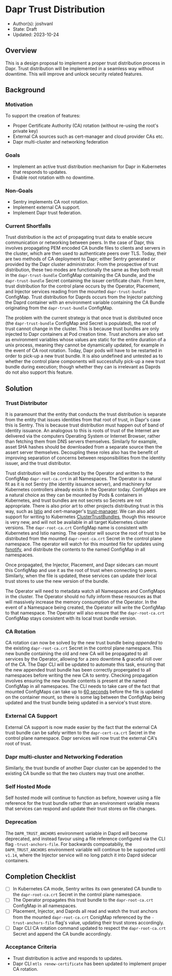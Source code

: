# Dapr Trust Distribution

* Author(s): joshvanl
* State: Draft
* Updated: 2023-10-24

## Overview

This is a design proposal to implement a proper trust distribution process in Dapr.
Trust distribution will be implemented in a seamless way without downtime.
This will improve and unlock security related features.

## Background

### Motivation

To support the creation of features:

- Proper Certificate Authority (CA) rotation (without re-using the root's private key)
- External CA sources such as cert-manager and cloud provider CAs etc.
- Dapr multi-cluster and networking federation

### Goals

- Implement an active trust distribution mechanism for Dapr in Kubernetes that responds to updates.
- Enable root rotation with no downtime.

### Non-Goals

- Sentry implements CA root rotation.
- Implement external CA support.
- Implement Dapr trust federation.

### Current Shortfalls

Trust distribution is the act of propagating trust data to enable secure communication or networking between peers.
In the case of Dapr, this involves propagating PEM encoded CA bundle files to clients and servers in the cluster, which are then used to authenticate peers over TLS.
Today, their are two methods of CA deployment to Dapr; either Sentry generated or provided by the Dapr cluster administrator.
From the prospective of trust distribution, these two modes are functionally the same as they both result in the `dapr-trust-bundle` ConfigMap containing the CA bundle, and the `dapr-trust-bundle` Secret containing the issuer certificate chain.
From here, trust distribution for the control plane occurs by the Operator, Placement, and Injector services reading from the mounted `dapr-trust-bundle` ConfigMap.
Trust distribution for Daprds occurs from the Injector patching the Daprd container with an environment variable containing the CA Bundle originating from the `dapr-trust-bundle` ConfigMap.

The problem with the current strategy is that once trust is distributed once (the `dapr-trust-bundle` ConfigMap and Secret is populated), the root of trust cannot change in the cluster.
This is because trust bundles are only injected to Dapr containers at Pod creation time.
Trust anchors are also set as environment variables whose values are static for the entire duration of a unix process, meaning they cannot be dynamically updated, for example in the event of CA root rotation.
Today, Dapr pods will have to be restarted in order to pick-up a new trust bundle.
It is also undefined and untested as to whether the control plane components will successfully pick-up a new trust bundle during execution; though whether they can is irrelevant as Daprds do not also support this feature.

## Solution

### Trust Distributor

It is paramount that the entity that conducts the trust distribution is separate from the entity that issues identities from that root of trust, in Dapr's case this is Sentry.
This is because trust distribution must happen out of band of identity issuance.
An analogous to this is roots of trust of the Internet are delivered via the computers Operating System or Internet Browser, rather than fetching them from DNS servers themselves.
Similarly for example, asset SHA hashes should be downloaded from a separate source then the assert server themselves.
Decoupling these roles also has the benefit of improving separation of concerns between responsibilities from the identity issuer, and the trust distributor.

Trust distribution will be conducted by the Operator and written to the ConfigMap `dapr-root-ca.crt` in all Namespaces.
The Operator is a natural fit as it is not Sentry (the identity issuance server), and machinery for Kubernetes controllers already exists in the Operator today.
ConfigMaps are a natural choice as they can be mounted by Pods & containers in Kubernetes, and trust bundles are not secrets so Secrets are not appropriate.
There is also prior art to other projects distributing trust in this way, such as [Istio](https://github.com/istio/istio/blob/4c65649a9b116584281fadcaf8c3dd6b42d34036/istioctl/pkg/workload/workload_test.go#L340) and cert-manager's [trust-manager](https://github.com/cert-manager/trust-manager#example-bundle).
We can also add support for writing to Kubernetes [ClusterTrustBundles](https://github.com/kubernetes/enhancements/issues/3257), though this resource is very new, and will not be available in all target Kubernetes cluster versions.
The `dapr-root-ca.crt` ConfigMap name is consistent with Kubernetes and Istio naming.
The operator will source the root of trust to be distributed from the mounted `dapr-root-ca.crt` Secret in the control plane namespace.
The operator will watch for this mounted file for updates using [fsnotify](https://github.com/fsnotify/fsnotify), and distribute the contents to the named ConfigMap in all namespaces.

Once propagated, the Injector, Placement, and Dapr sidecars can mount this ConfigMap and use it as the root of trust when connecting to peers.
Similarly, when the file is updated, these services can update their local trust stores to use the new version of the bundle.

The Operator will need to metadata watch all Namespaces and ConfigMaps in the cluster.
The Operator should no fully inform these resources as that will massively increase the memory consumption of the Operator.
In the event of a Namespace being created, the Operator will write the ConfigMap to that namespace.
The Operator will also ensure that the `dapr-root-ca.crt` ConfigMap stays consistent with its local trust bundle version.

### CA Rotation

CA rotation can now be solved by the new trust bundle being _appended_ to the existing `dapr-root-ca.crt` Secret in the control plane namespace.
This new bundle containing the old and new CA will be propagated to all services by the Operator, allowing for a zero downtime & graceful roll over of the CA.
The Dapr CLI will be updated to automate this task, ensuring that the new appended trust bundle has been correctly propergated to all namespaces before writing the new CA to sentry.
Checking propagation involves ensuring the new bundle contents is present at the named ConfigMap in all namespaces.
The CLI needs to take care of the fact that mounted ConfigMaps can take up to [60 seconds](https://github.com/kubernetes/kubernetes/blob/v1.26.0/pkg/kubelet/pod_workers.go#L1175C1-L1175C96) before the file is updated on the container mount, so there is some lag between the ConfigMap being updated and the trust bundle being updated in a service's trust store.

### External CA Support

External CA support is now made easier by the fact that the external CA trust bundle can be safely written to the `dapr-cert-ca.crt` Secret in the control plane namespace.
Dapr services will now trust the external CA's root of trust.

### Dapr multi-cluster and Networking Federation

Similarly, the trust bundle of another Dapr cluster can be appended to the existing CA bundle so that the two clusters may trust one another.

### Self Hosted Mode

Self hosted mode will continue to function as before, however using a file reference for the trust bundle rather than an environment variable means that services can respond and update their trust stores on file changes.

### Deprecation

The `DAPR_TRUST_ANCHORS` environment variable in Daprd will become deprecated, and instead favour using a file reference configured via the CLI flag `-trust-anchors-file`.
For backwards compoatabiliy, the `DAPR_TRUST_ANCHORS` environment variable will continue to be supported until `v1.14`, where the Injector service will no long patch it into Daprd sidecar containers.

## Completion Checklist

- [ ] In Kubernetes CA mode, Sentry writes its own generated CA bundle to the `dapr-root-ca.crt` Secret in the control plane namespace.
- [ ] The Operator propagates this trust bundle to the `dapr-root-ca.crt` ConfigMap in all namespaces.
- [ ] Placement, Injector, and Daprds all read and watch the trust anchors from the mounted `dapr-root-ca.crt` ConigMap referenced by the `-trust-anchors-file` flag's value, updating their trust stores accordingly.
- [ ] Dapr CLI CA rotation command updated to respect the `dapr-root-ca.crt` Secret and append the CA bundle accordingly.

### Acceptance Criteria
- Trust distribution is active and responds to updates.
- Dapr CLI `mtls renew-certificate` has been updated to implement proper CA rotation.
